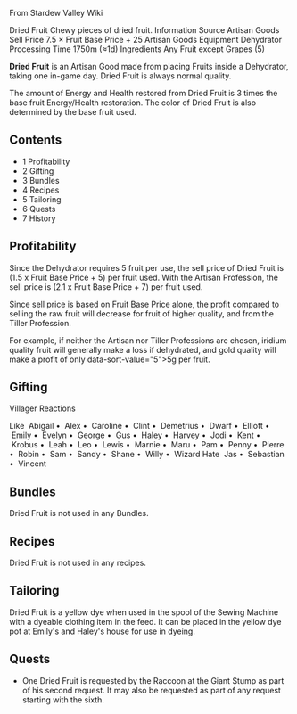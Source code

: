 From Stardew Valley Wiki

Dried Fruit Chewy pieces of dried fruit. Information Source Artisan Goods Sell Price 7.5 × Fruit Base Price + 25 Artisan Goods Equipment Dehydrator Processing Time 1750m (≈1d) Ingredients Any Fruit except Grapes (5)

**Dried Fruit** is an Artisan Good made from placing Fruits inside a Dehydrator, taking one in-game day. Dried Fruit is always normal quality.

The amount of Energy and Health restored from Dried Fruit is 3 times the base fruit Energy/Health restoration. The color of Dried Fruit is also determined by the base fruit used.

## Contents

- 1 Profitability
- 2 Gifting
- 3 Bundles
- 4 Recipes
- 5 Tailoring
- 6 Quests
- 7 History

## Profitability

Since the Dehydrator requires 5 fruit per use, the sell price of Dried Fruit is (1.5 x Fruit Base Price + 5) per fruit used. With the Artisan Profession, the sell price is (2.1 x Fruit Base Price + 7) per fruit used.

Since sell price is based on Fruit Base Price alone, the profit compared to selling the raw fruit will decrease for fruit of higher quality, and from the Tiller Profession.

For example, if neither the Artisan nor Tiller Professions are chosen, iridium quality fruit will generally make a loss if dehydrated, and gold quality will make a profit of only data-sort-value="5"&gt;5g per fruit.

## Gifting

Villager Reactions

Like  Abigail •  Alex •  Caroline •  Clint •  Demetrius •  Dwarf •  Elliott •  Emily •  Evelyn •  George •  Gus •  Haley •  Harvey •  Jodi •  Kent •  Krobus •  Leah •  Leo •  Lewis •  Marnie •  Maru •  Pam •  Penny •  Pierre •  Robin •  Sam •  Sandy •  Shane •  Willy •  Wizard Hate  Jas •  Sebastian •  Vincent

## Bundles

Dried Fruit is not used in any Bundles.

## Recipes

Dried Fruit is not used in any recipes.

## Tailoring

Dried Fruit is a yellow dye when used in the spool of the Sewing Machine with a dyeable clothing item in the feed. It can be placed in the yellow dye pot at Emily's and Haley's house for use in dyeing.

## Quests

- One Dried Fruit is requested by the Raccoon at the Giant Stump as part of his second request. It may also be requested as part of any request starting with the sixth.